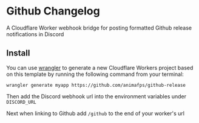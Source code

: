 # Github Changelog

A Cloudflare Worker webhook bridge for posting formatted Github release notifications in Discord

## Install

You can use [wrangler](https://github.com/cloudflare/wrangler) to generate a new Cloudflare Workers project based on this template by running the following command from your terminal:

```shell
wrangler generate myapp https://github.com/animafps/github-release
```

Then add the Discord webhook url into the environment variables under `DISCORD_URL`

Next when linking to Github add `/github` to the end of your worker's url
